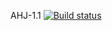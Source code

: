 AHJ-1.1
[![Build status](https://ci.appveyor.com/api/projects/status/he40eb1j8j4lv0kj?svg=true)](https://ci.appveyor.com/project/AnnaAlexandrova1/envtask2)
